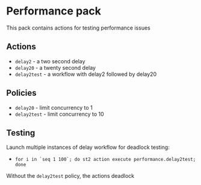 # Performance pack

This pack contains actions for testing performance issues

## Actions

* ``delay2`` - a two second delay
* ``delay20`` - a twenty second delay
* ``delay2test`` - a workflow with delay2 followed by delay20

## Policies

* ``delay20`` - limit concurrency to 1
* ``delay2test`` - limit concurrency to 10

## Testing

Launch multiple instances of delay workflow for deadlock testing:

* ``for i in `seq 1 100`; do st2 action execute performance.delay2test; done``

Without the ``delay2test`` policy, the actions deadlock
